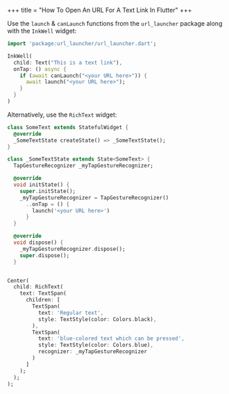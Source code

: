+++
title = "How To Open An URL For A Text Link In Flutter"
+++


Use the `launch` & `canLaunch` functions from the `url_launcher` package along
with the `InkWell` widget:


```dart
import 'package:url_launcher/url_launcher.dart';

InkWell(
  child: Text("This is a text link"),
  onTap: () async {
    if (await canLaunch("<your URL here>")) {
      await launch("<your URL here>");
    }
  }
)
```

Alternatively, use the `RichText` widget:

```dart
class SomeText extends StatefulWidget {
  @override
  _SomeTextState createState() => _SomeTextState();
}

class _SomeTextState extends State<SomeText> {
  TapGestureRecognizer _myTapGestureRecognizer;

  @override
  void initState() {
    super.initState();
    _myTapGestureRecognizer = TapGestureRecognizer()
      ..onTap = () {
        launch('<your URL here>')
      }
  }

  @override
  void dispose() {
    _myTapGestureRecognizer.dispose();
    super.dispose();
  }


Center(
  child: RichText(
    text: TextSpan(
      children: [
        TextSpan(
          text: 'Regular text',
          style: TextStyle(color: Colors.black),
        ),
        TextSpan(
          text: 'blue-colored text which can be pressed',
          style: TextStyle(color: Colors.blue),
          recognizer: _myTapGestureRecognizer
        )
      ]
    );
  );
);
```

